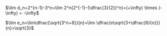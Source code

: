 $\lim d_n=2^{n-1}-3^n=\lim 2^n(2^{-1}-(\dfrac{3}{2})^n)=(+\infty) \times (-\infty) = -\infty$

$\lim e_n=\lim\dfrac{\sqrt{3^n+8}}{n}=\lim \dfrac{n\sqrt{3+\dfrac{8}{n}}}{n}=\sqrt{3}$